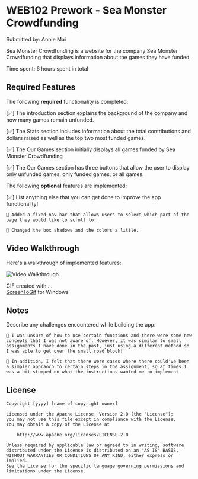 # WEB102 Prework - Sea Monster Crowdfunding

Submitted by: Annie Mai

Sea Monster Crowdfunding is a website for the company Sea Monster Crowdfunding that displays information about the games they have funded.

Time spent: 6 hours spent in total

## Required Features

The following **required** functionality is completed:

[✅] The introduction section explains the background of the company and how many games remain unfunded.

[✅] The Stats section includes information about the total contributions and dollars raised as well as the top two most funded games.

[✅] The Our Games section initially displays all games funded by Sea Monster Crowdfunding

[✅] The Our Games section has three buttons that allow the user to display only unfunded games, only funded games, or all games.

The following **optional** features are implemented:

[✅] List anything else that you can get done to improve the app functionality!
    
    🔧 Added a fixed nav bar that allows users to select which part of the page they would like to scroll to.

    🎨 Changed the box shadows and the colors a little.

## Video Walkthrough

Here's a walkthrough of implemented features:

<img src="assets/Web_Demo.gif" title='Video Walkthrough' width='' alt='Video Walkthrough' />

<!-- Replace this with whatever GIF tool you used! -->
GIF created with ...  
[ScreenToGif](https://www.screentogif.com/) for Windows

## Notes

Describe any challenges encountered while building the app:

    💭 I was unsure of how to use certain functions and there were some new concepts that I was not aware of. However, it was similar to small assignments I have done in the past, just using a different method so I was able to get over the small road block!

    💭 In addition, I felt that there were cases where there could've been a simpler appraoch to certain steps in the assignment, so at times I was a bit stumped on what the instructions wanted me to implement.

## License

    Copyright [yyyy] [name of copyright owner]

    Licensed under the Apache License, Version 2.0 (the "License");
    you may not use this file except in compliance with the License.
    You may obtain a copy of the License at

        http://www.apache.org/licenses/LICENSE-2.0

    Unless required by applicable law or agreed to in writing, software
    distributed under the License is distributed on an "AS IS" BASIS,
    WITHOUT WARRANTIES OR CONDITIONS OF ANY KIND, either express or implied.
    See the License for the specific language governing permissions and
    limitations under the License.
